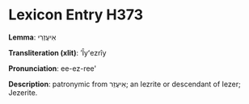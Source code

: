 # Lexicon Entry H373

**Lemma**: אִיעֶזְרִי

**Transliteration (xlit)**: ʼÎyʻezrîy

**Pronunciation**: ee-ez-ree'

**Description**:
patronymic from אִיעֶזֵר; an Iezrite or descendant of Iezer; Jezerite.
